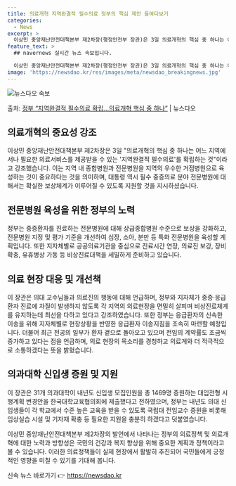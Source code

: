 ```yaml
---
title: 의료개혁 지역완결적 필수의료 정부의 핵심 제안 들여다보기
categories:
  - News
excerpt: >
  이상민 중앙재난안전대책본부 제2차장(행정안전부 장관)은 3일 의료개혁의 핵심 중 하나는 어느 지역에서나 필요…
feature_text: >
  ## navernews 실시간 뉴스 속보입니다.

  이상민 중앙재난안전대책본부 제2차장(행정안전부 장관)은 3일 의료개혁의 핵심 중 하나는 어느 지역에서나 필요…
image: 'https://newsdao.kr/res/images/meta/newsdao_breakingnews.jpg'
---
```


![뉴스다오 속보](https://newsdao.kr/res/images/meta/newsdao_breakingnews.jpg)

<p>출처: <a href="https://newsdao.kr/3733" rel="dofollow">정부 “지역완결적 필수의료 확립…의료개혁 핵심 중 하나”</a> | 뉴스다오</p>

<h2 data-ke-size="size26">의료개혁의 중요성 강조</h2>
<p data-ke-size="size16">이상민 중앙재난안전대책본부 제2차장은 3일 "의료개혁의 핵심 중 하나는 어느 지역에서나 필요한 의료서비스를 제공받을 수 있는 '지역완결적 필수의료'를 확립하는 것"이라고 강조했습니다. 이는 지역 내 종합병원과 전문병원을 지역의 우수한 거점병원으로 육성하는 것이 중요하다는 것을 의미하며, 대통령 역시 필수 중증의료 분야 전문병원에 대해서는 확실한 보상체계가 이루어질 수 있도록 지원할 것을 지시하셨습니다.</p>

<h2 data-ke-size="size26">전문병원 육성을 위한 정부의 노력</h2>
<p data-ke-size="size16">정부는 중증환자를 진료하는 전문병원에 대해 상급종합병원 수준으로 보상을 강화하고, 전문병원 지정 및 평가 기준을 개선하여 심장, 소아, 분만 등 특화 전문병원을 육성할 계획입니다. 또한 지자체별로 공공의료기관을 중심으로 진료시간 연장, 의료진 보강, 장비 확충, 유휴병상 가동 등 비상진료대책을 세밀하게 준비하고 있습니다.</p>

<h2 data-ke-size="size26">의료 현장 대응 및 개선책</h2>
<p data-ke-size="size16">이 장관은 의대 교수님들과 의료진의 행동에 대해 언급하며, 정부와 지자체가 중증·응급환자 진료에 차질이 발생하지 않도록 각 지역의 의료현장을 면밀히 살피며 비상진료체계를 유지하는데 최선을 다하고 있다고 강조하였습니다. 또한 정부는 응급환자의 신속한 이송을 위해 지자체별로 현장상황을 반영한 응급환자 이송지침을 조속히 마련할 예정입니다. 더불어 최근 전공의 일부가 환자 곁으로 돌아오고 있으며 전임의 계약률도 조금씩 증가하고 있다는 점을 언급하며, 의료 현장의 목소리를 경청하고 의료계와 더 적극적으로 소통하겠다는 뜻을 밝혔습니다.</p>

<h2 data-ke-size="size26">의과대학 신입생 증원 및 지원</h2>
<p data-ke-size="size16">이 장관은 31개 의과대학이 내년도 신입생 모집인원을 총 1469명 증원하는 대입전형 시행계획 변경안을 한국대학교육협의회에 제출했다고 전하였으며, 정부는 내년도 의대 신입생들이 각 학교에서 수준 높은 교육을 받을 수 있도록 국립대 전임교수 증원을 비롯해 임상실습 시설 및 기자재 확충 등 필요한 지원을 충분히 하겠다고 덧붙였습니다.</p>

이상민 중앙재난안전대책본부 제2차장의 발언에서 나타나는 정부의 의료정책 및 의료개혁에 대한 노력과 방향성은 국민의 건강과 복지 향상을 위해 중요한 계획과 정책이라고 볼 수 있습니다. 이러한 의료정책들이 실제 현장에서 활발히 추진되어 국민들에게 긍정적인 영향을 미칠 수 있기를 기대해 봅니다. <p data-ke-size="size16"></p> 

신속 뉴스 바로가기 👉 <a href="https://newsdao.kr" rel="dofollow">https://newsdao.kr</a>


